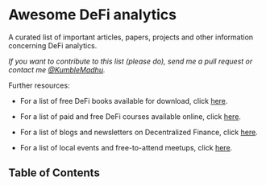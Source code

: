 # Awesome DeFi analytics

A curated list of important articles, papers, projects and other information concerning DeFi analytics.

_If you want to contribute to this list (please do), send me a pull request or contact me [@KumbleMadhu](https://twitter.com/KumbleMadhu)._

Further resources:

* For a list of free DeFi books available for download, click [here](https://github.com/madhukumble/awesome-DeFi-analytics/blob/main/books.md).

* For a list of paid and free DeFi courses available online, click [here](https://github.com/madhukumble/awesome-DeFi-analytics/blob/main/courses.md).

* For a list of blogs and newsletters on Decentralized Finance, click [here](https://github.com/madhukumble/awesome-DeFi-analytics/blob/main/blogs.md).

* For a list of local events and free-to-attend meetups, click [here](https://github.com/madhukumble/awesome-DeFi-analytics/blob/main/events.md).

## Table of Contents